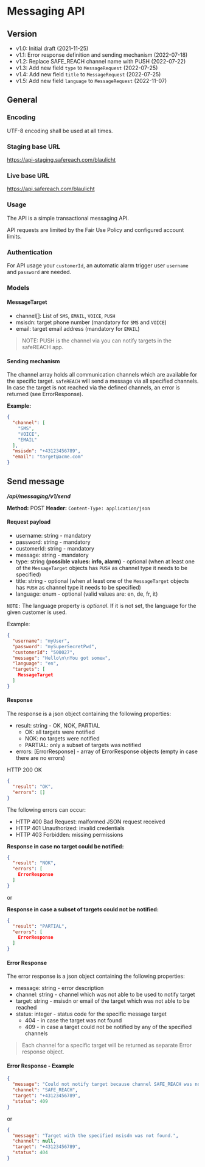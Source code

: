 # Messaging API

## Version

- v1.0: Initial draft (2021-11-25)
- v1.1: Error response definition and sending mechanism (2022-07-18)
- v1.2: Replace SAFE_REACH channel name with PUSH (2022-07-22)
- v1.3: Add new field `type` to `MessageRequest` (2022-07-25)
- v1.4: Add new field `title` to `MessageRequest` (2022-07-25)
- v1.5: Add new field `language` to `MessageRequest` (2022-11-07)

## General

### Encoding

UTF-8 encoding shall be used at all times.

### Staging base URL

https://api-staging.safereach.com/blaulicht

### Live base URL

https://api.safereach.com/blaulicht

### Usage

The API is a simple transactional messaging API.

API requests are limited by the Fair Use Policy and configured account limits.

### Authentication

For API usage your `customerId`, an automatic alarm trigger user `username` and `password` are needed.

### Models

#### MessageTarget

- channel[]: List of `SMS`, `EMAIL`, `VOICE`, `PUSH`
- msisdn: target phone number (mandatory for `SMS` and `VOICE`)
- email: target email address (mandatory for `EMAIL`)

> NOTE: PUSH is the channel via you can notify targets in the safeREACH app.

#### Sending mechanism

The channel array holds all communication channels which are available for the specific target. `safeREACH` will
send a message via all specified channels. In case the target is not reached via the defined channels, an error
is returned (see ErrorResponse).

**Example:**

```json
{
  "channel": [
    "SMS",
    "VOICE",
    "EMAIL"
  ],
  "msisdn": "+43123456789",
  "email": "target@acme.com"
}
```

## Send message

_**/api/messaging/v1/send**_

**Method:** POST
**Header:** `Content-Type: application/json`

#### Request payload

- username: string - mandatory
- password: string - mandatory
- customerId: string - mandatory
- message: string - mandatory
- type: string **(possible values: info, alarm)** - optional (when at least one of the `MessageTarget` objects has `PUSH` as channel type it
needs to be specified)
- title: string - optional (when at least one of the `MessageTarget` objects has `PUSH` as channel type it
  needs to be specified)
- language: enum - optional (valid values are: en, de, fr, it)

`NOTE:` The language property is *optional*. If it is not set, the language for the given customer is used. 

Example:

```json
{
  "username": "myUser",
  "password": "mySuperSecretPwd",
  "customerId": "500027",
  "message": "Hello\n\nYou got some✉️",
  "language": "en",
  "targets": [
    MessageTarget
  ]
}
```

#### Response

The response is a json object containing the following properties:

- result: string - OK, NOK, PARTIAL
  - OK: all targets were notified
  - NOK: no targets were notified
  - PARTIAL: only a subset of targets was notified
- errors: [ErrorResponse] - array of ErrorResponse objects (empty in case there are no errors)

HTTP 200 OK

```json
{
  "result": "OK",
  "errors": []
}
```

The following errors can occur:

- HTTP 400 Bad Request: malformed JSON request received
- HTTP 401 Unauthorized: invalid credentials
- HTTP 403 Forbidden: missing permissions

**Response in case no target could be notified:**
```json
{
  "result": "NOK",
  "errors": [
    ErrorResponse
  ]
}
```

or

**Response in case a subset of targets could not be notified:**
```json
{
  "result": "PARTIAL",
  "errors": [
    ErrorResponse
  ]
}
```

#### Error Response

The error response is a json object containing the following properties:

- message: string - error description
- channel: string - channel which was not able to be used to notify target
- target: string - msisdn or email of the target which was not able to be reached
- status: integer - status code for the specific message target
  - 404 - in case the target was not found
  - 409 - in case a target could not be notified by any of the specified channels

> Each channel for a specific target will be returned as separate Error response object.

#### Error Response - Example

```json
{
  "message": "Could not notify target because channel SAFE_REACH was not defined for msisdn.",
  "channel": "SAFE_REACH",
  "target": "+43123456789",
  "status": 409
}
```

or 

```json
{
  "message": "Target with the specified msisdn was not found.",
  "channel": null,
  "target": "+43123456789",
  "status": 404
}
```
